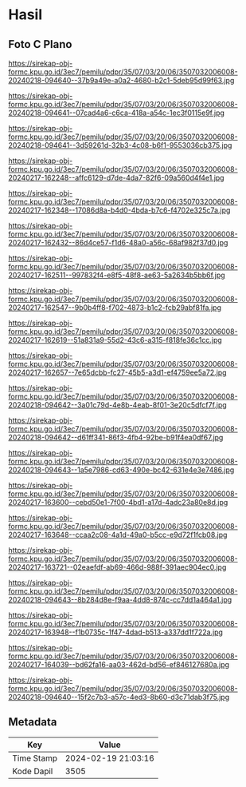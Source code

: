 # Hasil

## Foto C Plano

https://sirekap-obj-formc.kpu.go.id/3ec7/pemilu/pdpr/35/07/03/20/06/3507032006008-20240218-094640--37b9a49e-a0a2-4680-b2c1-5deb95d99f63.jpg

https://sirekap-obj-formc.kpu.go.id/3ec7/pemilu/pdpr/35/07/03/20/06/3507032006008-20240218-094641--07cad4a6-c6ca-418a-a54c-1ec3f0115e9f.jpg

https://sirekap-obj-formc.kpu.go.id/3ec7/pemilu/pdpr/35/07/03/20/06/3507032006008-20240218-094641--3d59261d-32b3-4c08-b6f1-9553036cb375.jpg

https://sirekap-obj-formc.kpu.go.id/3ec7/pemilu/pdpr/35/07/03/20/06/3507032006008-20240217-162248--affc6129-d7de-4da7-82f6-09a560d4f4e1.jpg

https://sirekap-obj-formc.kpu.go.id/3ec7/pemilu/pdpr/35/07/03/20/06/3507032006008-20240217-162348--17086d8a-b4d0-4bda-b7c6-f4702e325c7a.jpg

https://sirekap-obj-formc.kpu.go.id/3ec7/pemilu/pdpr/35/07/03/20/06/3507032006008-20240217-162432--86d4ce57-f1d6-48a0-a56c-68af982f37d0.jpg

https://sirekap-obj-formc.kpu.go.id/3ec7/pemilu/pdpr/35/07/03/20/06/3507032006008-20240217-162511--997832f4-e8f5-48f8-ae63-5a2634b5bb6f.jpg

https://sirekap-obj-formc.kpu.go.id/3ec7/pemilu/pdpr/35/07/03/20/06/3507032006008-20240217-162547--9b0b4ff8-f702-4873-b1c2-fcb29abf81fa.jpg

https://sirekap-obj-formc.kpu.go.id/3ec7/pemilu/pdpr/35/07/03/20/06/3507032006008-20240217-162619--51a831a9-55d2-43c6-a315-f818fe36c1cc.jpg

https://sirekap-obj-formc.kpu.go.id/3ec7/pemilu/pdpr/35/07/03/20/06/3507032006008-20240217-162657--7e65dcbb-fc27-45b5-a3d1-ef4759ee5a72.jpg

https://sirekap-obj-formc.kpu.go.id/3ec7/pemilu/pdpr/35/07/03/20/06/3507032006008-20240218-094642--3a01c79d-4e8b-4eab-8f01-3e20c5dfcf7f.jpg

https://sirekap-obj-formc.kpu.go.id/3ec7/pemilu/pdpr/35/07/03/20/06/3507032006008-20240218-094642--d61ff341-86f3-4fb4-92be-b91f4ea0df67.jpg

https://sirekap-obj-formc.kpu.go.id/3ec7/pemilu/pdpr/35/07/03/20/06/3507032006008-20240218-094643--1a5e7986-cd63-490e-bc42-631e4e3e7486.jpg

https://sirekap-obj-formc.kpu.go.id/3ec7/pemilu/pdpr/35/07/03/20/06/3507032006008-20240217-163600--cebd50e1-7f00-4bd1-a17d-4adc23a80e8d.jpg

https://sirekap-obj-formc.kpu.go.id/3ec7/pemilu/pdpr/35/07/03/20/06/3507032006008-20240217-163648--ccaa2c08-4a1d-49a0-b5cc-e9d72f1fcb08.jpg

https://sirekap-obj-formc.kpu.go.id/3ec7/pemilu/pdpr/35/07/03/20/06/3507032006008-20240217-163721--02eaefdf-ab69-466d-988f-391aec904ec0.jpg

https://sirekap-obj-formc.kpu.go.id/3ec7/pemilu/pdpr/35/07/03/20/06/3507032006008-20240218-094643--8b284d8e-f9aa-4dd8-874c-cc7dd1a464a1.jpg

https://sirekap-obj-formc.kpu.go.id/3ec7/pemilu/pdpr/35/07/03/20/06/3507032006008-20240217-163948--f1b0735c-1f47-4dad-b513-a337dd1f722a.jpg

https://sirekap-obj-formc.kpu.go.id/3ec7/pemilu/pdpr/35/07/03/20/06/3507032006008-20240217-164039--bd62fa16-aa03-462d-bd56-ef846127680a.jpg

https://sirekap-obj-formc.kpu.go.id/3ec7/pemilu/pdpr/35/07/03/20/06/3507032006008-20240218-094640--15f2c7b3-a57c-4ed3-8b60-d3c71dab3f75.jpg


## Metadata

| Key        | Value               |
| ---------- | ------------------- |
| Time Stamp | 2024-02-19 21:03:16 |
| Kode Dapil | 3505                |



